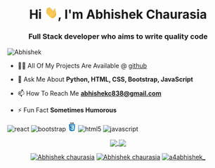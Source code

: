 <h1 align="center">Hi <img src="https://raw.githubusercontent.com/ABSphreak/ABSphreak/master/gifs/Hi.gif" width="30px">, I'm Abhishek Chaurasia</h1>
<h3 align="center">Full Stack developer who aims to write quality code</h3>
<p align="left"> <img src="https://komarev.com/ghpvc/?username=aabhishek-chaurasia-au17" alt="Abhishek" /> </p>

- 👨‍💻 All Of My Projects Are Available @ [github](https://github.com/aabhishek-chaurasia-au17)

- 💬 Ask Me About **Python, HTML, CSS, Bootstrap, JavaScript**

- 📫 How To Reach Me **abhishekc838@gmail.com**

- ⚡ Fun Fact **Sometimes Humorous**

<p align="left"><img src="https://upload.wikimedia.org/wikipedia/commons/thumb/a/a7/React-icon.svg/220px-React-icon.svg.png" alt="react" width="20" height="20"/>  <img src="https://cdn4.iconfinder.com/data/icons/vector-brand-logos/40/Bootstrap-512.png" alt="bootstrap" width="20" height="25"/> <img src="https://raw.githubusercontent.com/github/explore/6c6508f34230f0ac0d49e847a326429eefbfc030/topics/css/css.png" alt="css3" width="20" height="20"/> <img src="https://image.flaticon.com/icons/png/512/1216/1216733.png" alt="html5" width="20" height="20"/> <img src="https://cdn.iconscout.com/icon/free/png-512/javascript-20-555998.png" alt="javascript" width="20" height="20"/></p><p align="center">
  

<a href="https://github.com/sadanandpai/github-readme-stats">
  <img align="center" src="https://github-readme-stats.vercel.app/api/top-langs/?username=aabhishek-chaurasia-au17&theme=radical&hide" />
</a>
<a href="https://github.com/anuraghazra/github-readme-stats">
  <img align="center" src="https://github-readme-stats.vercel.app/api?username=aabhishek-chaurasia-au17&show_icons=true&theme=radical&line_height=27%22%20alt=%22Abhishek%27s%20github%20stats" />
</a>

<p align="center">
<a href="https://www.linkedin.com/in/abhishek-chaurasia-640b3563/" target="blank"><img align="center" src="https://cdn.jsdelivr.net/npm/simple-icons@3.0.1/icons/linkedin.svg" alt="Abhishek chaurasia" height="20" width="20" /></a>
<a href="https://www.facebook.com/abhishek.chaurasia.940/" target="blank"><img align="center" src="https://cdn.jsdelivr.net/npm/simple-icons@3.0.1/icons/facebook.svg" alt="Abhishek chaurasia" height="20" width="20" /></a>
<a href="https://www.instagram.com/a4abhishek_/?hl=en" target="blank"><img align="center" src="https://cdn.jsdelivr.net/npm/simple-icons@3.0.1/icons/instagram.svg" alt="a4abhishek_" height="20" width="20" /></a>
</p>
